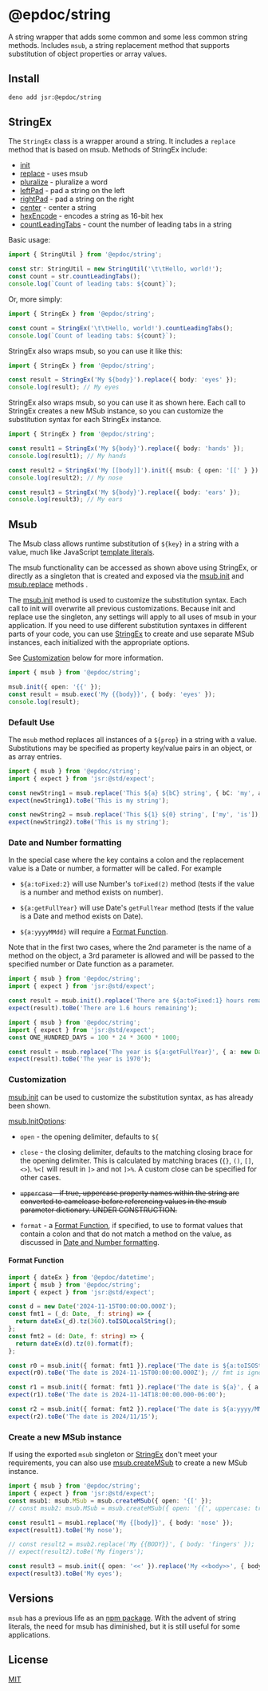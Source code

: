# @epdoc/string

A string wrapper that adds some common and some less common string methods. Includes `msub`, a string replacement method
that supports substitution of object properties or array values.

## Install

```bash
deno add jsr:@epdoc/string
```

## StringEx

The `StringEx` class is a wrapper around a string. It includes a `replace` method that is based on msub. Methods of
StringEx include:

- [init](./ex.ts#init)
- [replace](./ex.ts#replace) - uses msub
- [pluralize](./ex.ts#pluralize) - pluralize a word
- [leftPad](./ex.ts#leftPad) - pad a string on the left
- [rightPad](./ex.ts#rightPad) - pad a string on the right
- [center](./ex.ts#center) - center a string
- [hexEncode](./ex.ts#hexEncode) - encodes a string as 16-bit hex
- [countLeadingTabs](./ex.ts#countLeadingTabs) - count the number of leading tabs in a string

Basic usage:

```ts
import { StringUtil } from '@epdoc/string';

const str: StringUtil = new StringUtil('\t\tHello, world!');
const count = str.countLeadingTabs();
console.log(`Count of leading tabs: ${count}`);
```

Or, more simply:

```ts
import { StringEx } from '@epdoc/string';

const count = StringEx('\t\tHello, world!').countLeadingTabs();
console.log(`Count of leading tabs: ${count}`);
```

StringEx also wraps msub, so you can use it like this:

```ts
import { StringEx } from '@epdoc/string';

const result = StringEx('My ${body}').replace({ body: 'eyes' });
console.log(result); // My eyes
```

StringEx also wraps msub, so you can use it as shown here. Each call to StringEx creates a new MSub instance, so you can
customize the substitution syntax for each StringEx instance.

```ts
import { StringEx } from '@epdoc/string';

const result1 = StringEx('My ${body}').replace({ body: 'hands' });
console.log(result1); // My hands

const result2 = StringEx('My [[body]]').init({ msub: { open: '[[' } }).replace({ body: 'nose' });
console.log(result2); // My nose

const result3 = StringEx('My ${body}').replace({ body: 'ears' });
console.log(result3); // My ears
```

## Msub

The Msub class allows runtime substitution of `${key}` in a string with a value, much like JavaScript
[template literals](https://developer.mozilla.org/en-US/docs/Web/JavaScript/Reference/Template_literals).

The msub functionality can be accessed as shown above using StringEx, or directly as a singleton that is created and
exposed via the [msub.init](./msub.ts#init) and [msub.replace](./msub.ts#replace) methods .

The [msub.init](./msub.ts#init) method is used to customize the substitution syntax. Each call to init will overwrite
all previous customizations. Because init and replace use the singleton, any settings will apply to all uses of msub in
your application. If you need to use different substitution syntaxes in different parts of your code, you can use
[StringEx](./ex.ts/#StringEx) to create and use separate MSub instances, each initialized with the appropriate options.

See [Customization](#Customization) below for more information.

```ts
import { msub } from '@epdoc/string';

msub.init({ open: '{{' });
const result = msub.exec('My {{body}}', { body: 'eyes' });
console.log(result);
```

### Default Use

The `msub` method replaces all instances of a `${prop}` in a string with a value. Substitutions may be specified as
property key/value pairs in an object, or as array entries.

```ts
import { msub } from '@epdoc/string';
import { expect } from 'jsr:@std/expect';

const newString1 = msub.replace('This ${a} ${bC} string', { bC: 'my', a: 'is' });
expect(newString1).toBe('This is my string');

const newString2 = msub.replace('This ${1} ${0} string', ['my', 'is']);
expect(newString2).toBe('This is my string');
```

### Date and Number formatting

In the special case where the key contains a colon and the replacement value is a Date or number, a formatter will be
called. For example

- `${a:toFixed:2}` will use Number's `toFixed(2)` method (tests if the value is a number and method exists on number).

- `${a:getFullYear}` will use Date's `getFullYear` method (tests if the value is a Date and method exists on Date).

- `${a:yyyyMMdd}` will require a [Format Function](#FormatFunction).

Note that in the first two cases, where the 2nd parameter is the name of a method on the object, a 3rd parameter is
allowed and will be passed to the specified number or Date function as a parameter.

```ts
import { msub } from '@epdoc/string';
import { expect } from 'jsr:@std/expect';

const result = msub.init().replace('There are ${a:toFixed:1} hours remaining', { a: 93 / 60 });
expect(result).toBe('There are 1.6 hours remaining');
```

```ts
import { msub } from '@epdoc/string';
import { expect } from 'jsr:@std/expect';
const ONE_HUNDRED_DAYS = 100 * 24 * 3600 * 1000;

const result = msub.replace('The year is ${a:getFullYear}', { a: new Date(ONE_HUNDRED_DAYS) });
expect(result).toBe('The year is 1970');
```

### Customization

[msub.init](./msub.ts#init) can be used to customize the substitution syntax, as has already been shown.

[msub.InitOptions](./msub.ts#InitOptions):

- `open` - the opening delimiter, defaults to `${`

- `close` - the closing delimiter, defaults to the matching closing brace for the opening delimiter. This is calculated
  by matching braces (`{}`, `()`, `[]`, `<>`). `%<[` will result in `]>` and not `]>%`. A custom close can be specified
  for other cases.

- ~~`uppercase` - if true, uppercase property names within the string are converted to camelcase before referencing
  values in the msub parameter dictionary. UNDER CONSTRUCTION.~~

- `format` - a [Format Function](#FormatFunction), if specified, to use to format values that contain a colon and that
  do not match a method on the value, as discussed in [Date and Number formatting](#Date-and-Number-formatting).

#### Format Function

```ts
import { dateEx } from '@epdoc/datetime';
import { msub } from '@epdoc/string';
import { expect } from 'jsr:@std/expect';

const d = new Date('2024-11-15T00:00:00.000Z');
const fmt1 = (_d: Date, _f: string) => {
  return dateEx(_d).tz(360).toISOLocalString();
};
const fmt2 = (d: Date, f: string) => {
  return dateEx(d).tz(0).format(f);
};

const r0 = msub.init({ format: fmt1 }).replace('The date is ${a:toISOString}', { a: d });
expect(r0).toBe('The date is 2024-11-15T00:00:00.000Z'); // fmt is ignored because toISOstring was found on the Date object

const r1 = msub.init({ format: fmt1 }).replace('The date is ${a}', { a: d });
expect(r1).toBe('The date is 2024-11-14T18:00:00.000-06:00');

const r2 = msub.init({ format: fmt2 }).replace('The date is ${a:yyyy/MM/dd}', { a: d });
expect(r2).toBe('The date is 2024/11/15');
```

### Create a new MSub instance

If using the exported `msub` singleton or [StringEx](./ex.ts/#StringEx) don't meet your requirements, you can also use
[msub.createMSub](./msub.ts#createMSub) to create a new MSub instance.

```ts
import { msub } from '@epdoc/string';
import { expect } from 'jsr:@std/expect';
const msub1: msub.MSub = msub.createMSub({ open: '{[' });
// const msub2: msub.MSub = msub.createMSub({ open: '{{', uppercase: true });

const result1 = msub1.replace('My {[body]}', { body: 'nose' });
expect(result1).toBe('My nose');

// const result2 = msub2.replace('My {{BODY}}', { body: 'fingers' });
// expect(result2).toBe('My fingers');

const result3 = msub.init({ open: '<<' }).replace('My <<body>>', { body: 'eyes' });
expect(result3).toBe('My eyes');
```

## Versions

`msub` has a previous life as an [npm package](https://www.npmjs.com/package/msub). With the advent of string literals,
the need for msub has diminished, but it is still useful for some applications.

## License

[MIT](./LICENSE)
